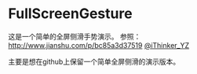 # FullScreenGesture
这是一个简单的全屏侧滑手势演示。
参照：http://www.jianshu.com/p/bc85a3d37519      [@iThinker_YZ](https://github.com/iThinkerYZ)

主要是想在github上保留一个简单全屏侧滑的演示版本。
